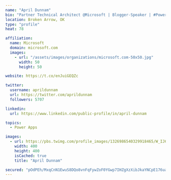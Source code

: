 ```yaml
---
name: "April Dunnam"
bio: "Partner Technical Architect @Microsoft | Blogger-Speaker | #PowerApps, #PowerAutomate, #Office365, #SharePoint | #WIT | #Karaoke Queen"
location: Broken Arrow, OK
type: "profile"
heat: 78

affiliation:
  name: Microsoft
  domain: microsoft.com
  images:
    - url: "/assets/images/organizations/microsoft.com-50x50.jpg"
      width: 50
      height: 50

website: https://t.co/enJuiGEQZc

twitter:
  username: aprildunnam
  url: https://twitter.com/aprildunnam
  followers: 5707

linkedin:
  url: https://www.linkedin.com/public-profile/in/april-dunnam

topics:
  - Power Apps

images:
  - url: https://pbs.twimg.com/profile_images/1326986540329918465/W_IJ6Ih2_400x400.jpg
    width: 400
    height: 400
    isCached: true
    title: "April Dunnam"

secured: "pOdPEh/MxqCnN1EwuS8DQo8vnFqFywZoF0YGwp7IHZgXzXibJkaYNCpE176uabMTri9NAscT2ND5zdiDA+73etNOIvhPgOnjJBFoxw3iCeZBfR8BFVs5yDinYfLnlYxyYIU3cTBa9KyFcQt6WQdygPjfNPTxVP2dNcCCxw26Jr7soYJEWCAfeLcyKX8bBAiA+pmKPqEH6sT7iebI5osE9HOtG3lSNH1dlvi9R/4rMbmnmu1m1TtgvVmvhEaMJ/ZYmJ9aydl7kclAnfEH0jHUnMuzDIZy3K/4rl5XNJLEiVAf6hv3t1IC7EL0X2vgb2jQsg+BBbQcVhNEvygou8lwtF0UVN4Cv/EihDBEo5prRsehlvRO4sJSFCQAdGIzF/dv6ttX4ymixVNGaeQiuyf+sUtWtvld8f1ApDKbcNd5Iws=;F3zxbfdDdP3TulTDZ2C21g=="
---
```


